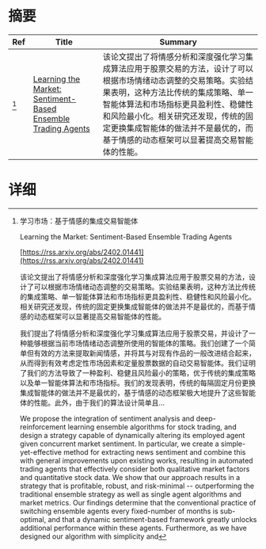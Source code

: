 # 摘要

| Ref | Title | Summary |
| --- | --- | --- |
| [^1] | [Learning the Market: Sentiment-Based Ensemble Trading Agents](https://rss.arxiv.org/abs/2402.01441) | 该论文提出了将情感分析和深度强化学习集成算法应用于股票交易的方法，设计了可以根据市场情绪动态调整的交易策略。实验结果表明，这种方法比传统的集成策略、单一智能体算法和市场指标更具盈利性、稳健性和风险最小化。相关研究还发现，传统的固定更换集成智能体的做法并不是最优的，而基于情感的动态框架可以显著提高交易智能体的性能。 |

# 详细

[^1]: 学习市场：基于情感的集成交易智能体

    Learning the Market: Sentiment-Based Ensemble Trading Agents

    [https://rss.arxiv.org/abs/2402.01441](https://rss.arxiv.org/abs/2402.01441)

    该论文提出了将情感分析和深度强化学习集成算法应用于股票交易的方法，设计了可以根据市场情绪动态调整的交易策略。实验结果表明，这种方法比传统的集成策略、单一智能体算法和市场指标更具盈利性、稳健性和风险最小化。相关研究还发现，传统的固定更换集成智能体的做法并不是最优的，而基于情感的动态框架可以显著提高交易智能体的性能。

    

    我们提出了将情感分析和深度强化学习集成算法应用于股票交易，并设计了一种能够根据当前市场情绪动态调整所使用的智能体的策略。我们创建了一个简单但有效的方法来提取新闻情感，并将其与对现有作品的一般改进结合起来，从而得到有效考虑定性市场因素和定量股票数据的自动交易智能体。我们证明了我们的方法导致了一种盈利、稳健且风险最小的策略，优于传统的集成策略以及单一智能体算法和市场指标。我们的发现表明，传统的每隔固定月份更换集成智能体的做法并不是最优的，基于情感的动态框架极大地提升了这些智能体的性能。此外，由于我们的算法设计简单且...

    We propose the integration of sentiment analysis and deep-reinforcement learning ensemble algorithms for stock trading, and design a strategy capable of dynamically altering its employed agent given concurrent market sentiment. In particular, we create a simple-yet-effective method for extracting news sentiment and combine this with general improvements upon existing works, resulting in automated trading agents that effectively consider both qualitative market factors and quantitative stock data. We show that our approach results in a strategy that is profitable, robust, and risk-minimal -- outperforming the traditional ensemble strategy as well as single agent algorithms and market metrics. Our findings determine that the conventional practice of switching ensemble agents every fixed-number of months is sub-optimal, and that a dynamic sentiment-based framework greatly unlocks additional performance within these agents. Furthermore, as we have designed our algorithm with simplicity and
    

